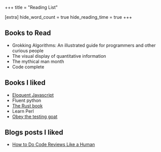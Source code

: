 +++
title = "Reading List"

[extra]
hide_word_count = true
hide_reading_time = true
+++

## Books to Read

* Grokking Algorithms: An illustrated guide for programmers and other curious people
* The visual display of quantitative information 
* The mythical man month
* Code complete


## Books I liked
* [Eloquent Javascript](https://eloquentjavascript.net/)
* Fluent python
* [The Rust book](https://doc.rust-lang.org/book/title-page.html)
* Learn Perl
* [Obey the testing goat](https://www.obeythetestinggoat.com/)


## Blogs posts I liked
* [How to Do Code Reviews Like a Human](https://mtlynch.io/human-code-reviews-1/)
